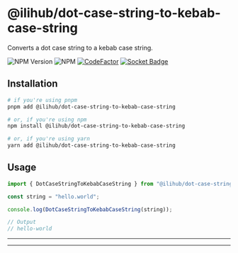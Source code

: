 # @ilihub/dot-case-string-to-kebab-case-string

Converts a dot case string to a kebab case string.

![NPM Version](https://img.shields.io/npm/v/%40ilihub%2Fdot-case-string-to-kebab-case-string?color=33cd56&logo=npm)
![NPM](https://img.shields.io/npm/l/%40ilihub%2Fdot-case-string-to-kebab-case-string)
[![CodeFactor](https://www.codefactor.io/repository/github/ilihub/npm/badge)](https://www.codefactor.io/repository/github/ilihub/npm)
[![Socket Badge](https://socket.dev/api/badge/npm/package/@ilihub/dot-case-string-to-kebab-case-string)](https://socket.dev/npm/package/@ilihub/dot-case-string-to-kebab-case-string)

## Installation

```bash
# if you're using pnpm
pnpm add @ilihub/dot-case-string-to-kebab-case-string

# or, if you're using npm
npm install @ilihub/dot-case-string-to-kebab-case-string

# or, if you're using yarn
yarn add @ilihub/dot-case-string-to-kebab-case-string
```

## Usage

```javascript
import { DotCaseStringToKebabCaseString } from "@ilihub/dot-case-string-to-kebab-case-string";

const string = "hello.world";

console.log(DotCaseStringToKebabCaseString(string));

// Output
// hello-world
```

---

<!-- sponsors_and_backers_section_start -->

<!-- sponsors_and_backers_section_end -->

---

